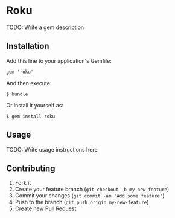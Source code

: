 # Roku

TODO: Write a gem description

## Installation

Add this line to your application's Gemfile:

    gem 'roku'

And then execute:

    $ bundle

Or install it yourself as:

    $ gem install roku

## Usage

TODO: Write usage instructions here

## Contributing

1. Fork it
2. Create your feature branch (`git checkout -b my-new-feature`)
3. Commit your changes (`git commit -am 'Add some feature'`)
4. Push to the branch (`git push origin my-new-feature`)
5. Create new Pull Request
